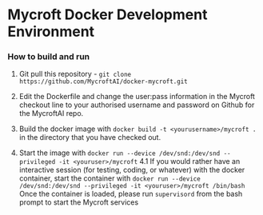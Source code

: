 # Mycroft Docker Development Environment

### How to build and run

1. Git pull this repository - ```git clone https://github.com/MycroftAI/docker-mycroft.git```

2. Edit the Dockerfile and change the user:pass information in the Mycroft checkout line to your authorised username and password on Github for the MycroftAI repo.

3. Build the docker image with 
   ```docker build -t <yourusername>/mycroft .``` in the directory that you have checked out.

4. Start the image with ``` docker run --device /dev/snd:/dev/snd --privileged -it <youruser>/mycroft ```
4.1 If you would rather have an interactive session (for testing, coding, or whatever) with the docker container, start the container with ```docker run --device /dev/snd:/dev/snd --privileged -it <youruser>/mycroft /bin/bash``` Once the container is loaded, please run ```supervisord``` from the bash prompt to start the Mycroft services 
